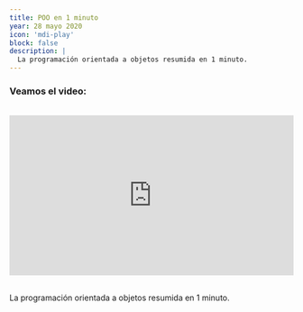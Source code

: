 ```yaml
---
title: POO en 1 minuto
year: 28 mayo 2020
icon: 'mdi-play'
block: false
description: |
  La programación orientada a objetos resumida en 1 minuto.
---
```


### Veamos el video:

<br>
<div style="position: relative;
    padding-bottom: 56.25%;
    height: 0;
    overflow: hidden;">

<iframe width="560" height="315" style="position: absolute;
    top:0;
    left: 0;
    width: 100%;
    height: 100%;" src="https://www.youtube.com/embed/yFgCZLGDewE" frameborder="0" allow="accelerometer; autoplay; encrypted-media; gyroscope; picture-in-picture" allowfullscreen></iframe>
</div>
<br>

La programación orientada a objetos resumida en 1 minuto.